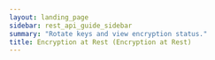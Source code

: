 ```yaml
---
layout: landing_page
sidebar: rest_api_guide_sidebar
summary: "Rotate keys and view encryption status."
title: Encryption at Rest (Encryption at Rest)
---
```


